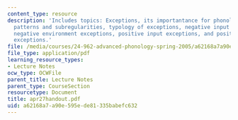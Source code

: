 ```yaml
---
content_type: resource
description: 'Includes topics: Exceptions, its importantance for phonology, systematic
  patterns and subregularities, typology of exceptions, negative input exceptions,
  negative environment exceptions, positive input exceptions, and positive environment
  exceptions.'
file: /media/courses/24-962-advanced-phonology-spring-2005/a62168a7a90e595ede81335babefc632_apr27handout.pdf
file_type: application/pdf
learning_resource_types:
- Lecture Notes
ocw_type: OCWFile
parent_title: Lecture Notes
parent_type: CourseSection
resourcetype: Document
title: apr27handout.pdf
uid: a62168a7-a90e-595e-de81-335babefc632
---
```

